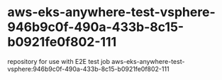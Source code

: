 # aws-eks-anywhere-test-vsphere-946b9c0f-490a-433b-8c15-b0921fe0f802-111
repository for use with E2E test job aws-eks-anywhere-test-vsphere:946b9c0f-490a-433b-8c15-b0921fe0f802-111
